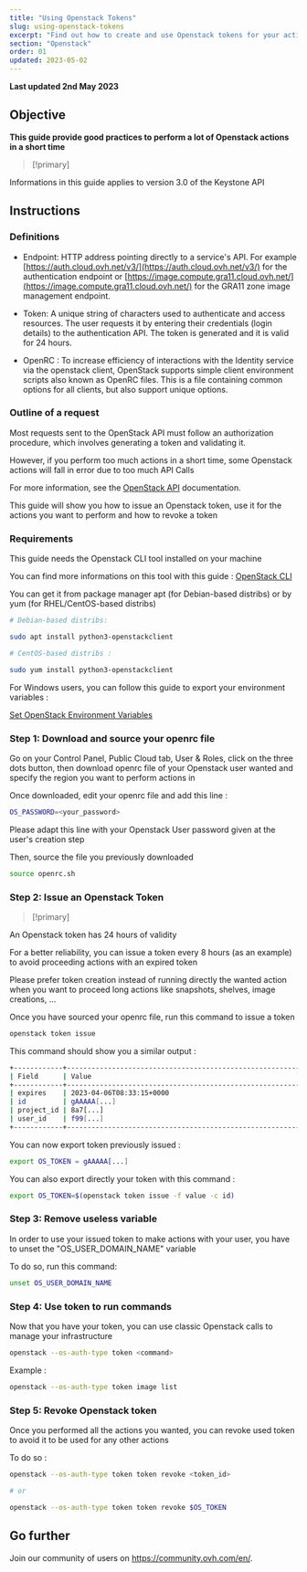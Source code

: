 ```yaml
---
title: "Using Openstack Tokens"
slug: using-openstack-tokens
excerpt: "Find out how to create and use Openstack tokens for your actions"
section: "Openstack"
order: 01
updated: 2023-05-02
---
```


**Last updated 2nd May 2023**

## Objective

**This guide provide good practices to perform a lot of Openstack actions in a short time**

> [!primary]
>
Informations in this guide applies to version 3.0 of the Keystone API
>

## Instructions

### Definitions

- Endpoint: HTTP address pointing directly to a service's API. For example [https://auth.cloud.ovh.net/v3/](https://auth.cloud.ovh.net/v3/) for the authentication endpoint or [https://image.compute.gra11.cloud.ovh.net/](https://image.compute.gra11.cloud.ovh.net/) for the GRA11 zone image management endpoint. 


- Token: A unique string of characters used to authenticate and access resources. The user requests it by entering their credentials (login details) to the authentication API. The token is generated and it is valid for 24 hours.

- OpenRC : To increase efficiency of interactions with the Identity service via the openstack client, OpenStack supports simple client environment scripts also known as OpenRC files.
This is a file containing common options for all clients, but also support unique options.

### Outline of a request
Most requests sent to the OpenStack API must follow an authorization procedure, which involves generating a token and validating it.

However, if you perform too much actions in a short time, some Openstack actions will fall in error due to too much API Calls

For more information, see the [OpenStack API](http://developer.openstack.org/api-guide/quick-start/) documentation.

This guide will show you how to issue an Openstack token, use it for the actions you want to perform and how to revoke a token

### Requirements 

This guide needs the Openstack CLI tool installed on your machine

You can find more informations on this tool with this guide : [OpenStack CLI](https://docs.openstack.org/python-openstackclient/latest/)

You can get it from package manager apt (for Debian-based distribs) or by yum (for RHEL/CentOS-based distribs)

```bash
# Debian-based distribs: 

sudo apt install python3-openstackclient

# CentOS-based distribs :

sudo yum install python3-openstackclient
```

For Windows users, you can follow this guide to export your environment variables : 

[Set OpenStack Environment Variables](https://docs.ovh.com/gb/en/public-cloud/set-openstack-environment-variables/)

### Step 1: Download and source your openrc file

Go on your Control Panel, Public Cloud tab, User & Roles, click on the three dots button, then download openrc file of your Openstack user wanted and specify the region you want to perform actions in

Once downloaded, edit your openrc file and add this line :

```bash
OS_PASSWORD=<your_password>
```

Please adapt this line with your Openstack User password given at the user's creation step

Then, source the file you previously downloaded

```bash
source openrc.sh
```

### Step 2: Issue an Openstack Token


> [!primary]
>
An Openstack token has 24 hours of validity

For a better reliability, you can issue a token every 8 hours (as an example) to avoid proceeding actions with an expired token

Please prefer token creation instead of running directly the wanted action when you want to proceed long actions like snapshots, shelves, image creations, ...
>

Once you have sourced your openrc file, run this command to issue a token

```bash
openstack token issue
```

This command should show you a similar output : 

```bash
+------------+----------------------------------------------------------------+
| Field      | Value                                                          |
+------------+----------------------------------------------------------------+
| expires    | 2023-04-06T08:33:15+0000                                       |
| id         | gAAAAA[...]                                                    |
| project_id | 8a7[...]                                                       |
| user_id    | f99[...]                                                       |
+------------+----------------------------------------------------------------+
```

You can now export token previously issued : 
```bash
export OS_TOKEN = gAAAAA[...]
```

You can also export directly your token with this command : 

```bash
export OS_TOKEN=$(openstack token issue -f value -c id)
```

### Step 3: Remove useless variable

In order to use your issued token to make actions with your user, you have to unset the "OS_USER_DOMAIN_NAME" variable

To do so, run this command:

```bash
unset OS_USER_DOMAIN_NAME
```

### Step 4: Use token to run commands

Now that you have your token, you can use classic Openstack calls to manage your infrastructure

```bash
openstack --os-auth-type token <command>
```

Example : 

```bash
openstack --os-auth-type token image list
```

### Step 5: Revoke Openstack token

Once you performed all the actions you wanted, you can revoke used token to avoid it to be used for any other actions

To do so :

```bash
openstack --os-auth-type token token revoke <token_id>

# or 

openstack --os-auth-type token token revoke $OS_TOKEN
```

## Go further

Join our community of users on <https://community.ovh.com/en/>.

